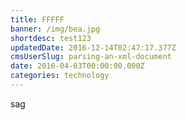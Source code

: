 ```yaml
---
title: FFFFF
banner: /img/bea.jpg
shortdesc: test123
updatedDate: 2016-12-14T02:47:17.377Z
cmsUserSlug: parsing-an-xml-document
date: 2016-04-03T00:00:00.000Z
categories: technology
---
```


sag